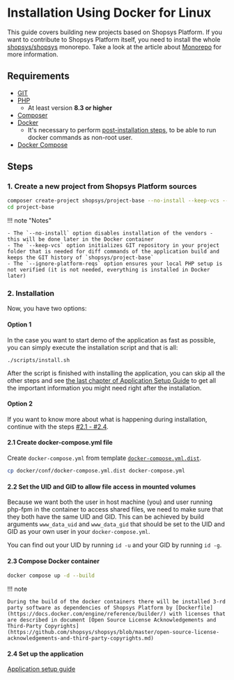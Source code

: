 # Installation Using Docker for Linux

This guide covers building new projects based on Shopsys Platform.
If you want to contribute to Shopsys Platform itself, you need to install the whole [shopsys/shopsys](https://github.com/shopsys/shopsys) monorepo.
Take a look at the article about [Monorepo](../introduction/monorepo.md) for more information.

## Requirements

-   [GIT](https://git-scm.com/book/en/v2/Getting-Started-Installing-Git)
-   [PHP](http://php.net/manual/en/install.unix.php)
    -   At least version **8.3 or higher**
-   [Composer](https://getcomposer.org/doc/00-intro.md#installation-linux-unix-osx)
-   [Docker](https://docs.docker.com/engine/installation/)
    -   It's necessary to perform [post-installation steps](https://docs.docker.com/engine/install/linux-postinstall/#manage-docker-as-a-non-root-user), to be able to run docker commands as non-root user.
-   [Docker Compose](https://docs.docker.com/compose/install/)

## Steps

### 1. Create a new project from Shopsys Platform sources

```sh
composer create-project shopsys/project-base --no-install --keep-vcs --ignore-platform-reqs
cd project-base
```

!!! note "Notes"

    - The `--no-install` option disables installation of the vendors - this will be done later in the Docker container
    - The `--keep-vcs` option initializes GIT repository in your project folder that is needed for diff commands of the application build and keeps the GIT history of `shopsys/project-base`
    - The `--ignore-platform-reqs` option ensures your local PHP setup is not verified (it is not needed, everything is installed in Docker later)

### 2. Installation

Now, you have two options:

#### Option 1

In the case you want to start demo of the application as fast as possible, you can simply execute the installation script and that is all:

```
./scripts/install.sh
```

After the script is finished with installing the application, you can skip all the other steps and see [the last chapter of Application Setup Guide](./installation-using-docker-application-setup.md#2-see-it-in-your-browser) to get all the important information you might need right after the installation.

#### Option 2

If you want to know more about what is happening during installation, continue with the steps [#2.1 - #2.4](#21-create-docker-composeyml-file).

#### 2.1 Create docker-compose.yml file

Create `docker-compose.yml` from template [`docker-compose.yml.dist`](https://github.com/shopsys/shopsys/blob/master/project-base/docker/conf/docker-compose.yml.dist).

```sh
cp docker/conf/docker-compose.yml.dist docker-compose.yml
```

#### 2.2 Set the UID and GID to allow file access in mounted volumes

Because we want both the user in host machine (you) and user running php-fpm in the container to access shared files, we need to make sure that they both have the same UID and GID.
This can be achieved by build arguments `www_data_uid` and `www_data_gid` that should be set to the UID and GID as your own user in your `docker-compose.yml`.

You can find out your UID by running `id -u` and your GID by running `id -g`.

#### 2.3 Compose Docker container

```sh
docker compose up -d --build
```

!!! note

    During the build of the docker containers there will be installed 3-rd party software as dependencies of Shopsys Platform by [Dockerfile](https://docs.docker.com/engine/reference/builder/) with licenses that are described in document [Open Source License Acknowledgements and Third-Party Copyrights](https://github.com/shopsys/shopsys/blob/master/open-source-license-acknowledgements-and-third-party-copyrights.md)

#### 2.4 Set up the application

[Application setup guide](installation-using-docker-application-setup.md)

